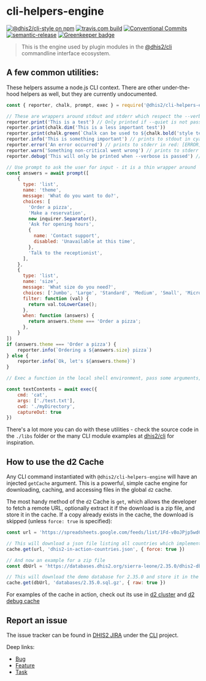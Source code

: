 # cli-helpers-engine

[![@dhis2/cli-style on npm](https://img.shields.io/npm/v/@dhis2/cli-helpers-engine.svg)](https://www.npmjs.com/package/@dhis2/cli-helpers-engine)
[![travis.com build](https://img.shields.io/travis/com/dhis2/cli-helpers-engine.svg)](https://travis-ci.com/dhis2/cli-helpers-engine)
[![Conventional Commits](https://img.shields.io/badge/Conventional%20Commits-1.0.0-yellow.svg)](https://conventionalcommits.org)
[![semantic-release](https://img.shields.io/badge/%20%20%F0%9F%93%A6%F0%9F%9A%80-semantic--release-e10079.svg)](https://github.com/semantic-release/semantic-release)
[![Greenkeeper badge](https://badges.greenkeeper.io/dhis2/cli-helpers-engine.svg)](https://greenkeeper.io/)

> This is the engine used by plugin modules in the [@dhis2/cli](https://github.com/dhis2/cli)
> commandline interface ecosystem.

## A few common utilities:

These helpers assume a node.js CLI context.  There are other under-the-hood helpers as well, but they are currently undocumented.

```js
const { reporter, chalk, prompt, exec } = require('@dhis2/cli-helpers-engine')

// These are wrappers around stdout and stderr which respect the --verbose and --quiet flags.  Some reporting options also prefix the line with a tag - see lib/reporter.js for all the options
reporter.print('This is a test') // Only printed if --quiet is not passed
reporter.print(chalk.dim('This is a less important test'))
reporter.print(chalk.green(`Chalk can be used to ${chalk.bold('style text')} which will be printed to the console.`))
reporter.info('This is something important') // prints to stdout in cyan: This is something important
reporter.error('An error occurred') // prints to stderr in red: [ERROR] An error occured
reporter.warn('Something non-critical went wrong') // prints to stderr in yellow: [WARNING] Something non-critical went wrong
reporter.debug('This will only be printed when --verbose is passed') // prints to stdout if --verbose in dim gray: [DEBUG] This will only be printed when --verbose is passed

// Use prompt to ask the user for input - it is a thin wrapper around `inquirer.prompt`, see https://github.com/SBoudrias/Inquirer.js
const answers = await prompt([
    {
      type: 'list',
      name: 'theme',
      message: 'What do you want to do?',
      choices: [
        'Order a pizza',
        'Make a reservation',
        new inquirer.Separator(),
        'Ask for opening hours',
        {
          name: 'Contact support',
          disabled: 'Unavailable at this time',
        },
        'Talk to the receptionist',
      ],
    },
    {
      type: 'list',
      name: 'size',
      message: 'What size do you need?',
      choices: ['Jumbo', 'Large', 'Standard', 'Medium', 'Small', 'Micro'],
      filter: function (val) {
        return val.toLowerCase();
      },
      when: function (answers) {
        return answers.theme === 'Order a pizza';
      },
    }
])
if (answers.theme === 'Order a pizza') {
    reporter.info(`Ordering a ${answers.size} pizza`)
} else {
    reporter.info(`Ok, let's ${answers.theme}`)
}

// Exec a function in the local shell environment, pass some arguments, set the current working directory, and capture the output as a string

const textContents = await exec({
    cmd: 'cat',
    args: ['./test.txt'],
    cwd: './myDirectory',
    captureOut: true
})
```

There's a lot more you can do with these utilities - check the source code in the `./libs` folder or the many CLI module examples at [dhis2/cli](https://github.com/dhis2/cli) for inspiration.

## How to use the d2 Cache

Any CLI command instantiated with `@dhis2/cli-helpers-engine` will have an injected `getCache` argument.  This is a powerful, simple cache engine for downloading, caching, and accessing files in the global `d2` cache.

The most handy method of the `d2` Cache is `get`, which allows the developer to fetch a remote URL, optionally extract it if the download is a zip file, and store it in the cache.  If a copy already exists in the cache, the download is skipped (unless `force: true` is specified):

```js
const url = 'https://spreadsheets.google.com/feeds/list/1Fd-vBoJPjp5wdCyJc7d_LOJPOg5uqdzVa3Eq5-VFR-g/2/public/values?alt=json'

// This will download a json file listing all countries which implement DHIS2 and store it in 
cache.get(url, 'dhis2-in-action-countries.json', { force: true })

// And now an example for a zip file
const dbUrl = 'https://databases.dhis2.org/sierra-leone/2.35.0/dhis2-db-sierra-leone.sql.gz'

// This will download the demo database for 2.35.0 and store it in the cache.  The 'raw' option means the .gz file will NOT be unpacked, but rather stored directly on disk.  If a version of this file already exists in the cache, it will not be fetched again.
cache.get(dbUrl, 'databases/2.35.0.sql.gz', { raw: true })
```

For examples of the cache in action, check out its use in [d2 cluster](https://github.com/dhis2/cli/blob/master/packages/cluster/src/common.js#L11-L52) and [d2 debug cache](https://github.com/dhis2/cli/blob/master/packages/main/src/commands/debug/cache.js)

## Report an issue

The issue tracker can be found in [DHIS2 JIRA](https://jira.dhis2.org)
under the [CLI](https://jira.dhis2.org/projects/CLI) project.

Deep links:

-   [Bug](https://jira.dhis2.org/secure/CreateIssueDetails!init.jspa?pid=10703&issuetype=10006&components=11019)
-   [Feature](https://jira.dhis2.org/secure/CreateIssueDetails!init.jspa?pid=10703&issuetype=10300&components=11019)
-   [Task](https://jira.dhis2.org/secure/CreateIssueDetails!init.jspa?pid=10703&issuetype=10003&components=11019)
